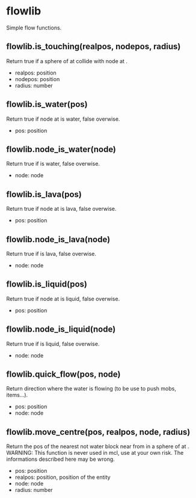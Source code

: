 # flowlib
Simple flow functions.

## flowlib.is_touching(realpos, nodepos, radius)
Return true if a sphere of <radius> at <realpos> collide with node at <nodepos>.
* realpos: position
* nodepos: position
* radius: number

## flowlib.is_water(pos)
Return true if node at <pos> is water, false overwise.
* pos: position

## flowlib.node_is_water(node)
Return true if <node> is water, false overwise.
* node: node

## flowlib.is_lava(pos)
Return true if node at <pos> is lava, false overwise.
* pos: position

## flowlib.node_is_lava(node)
Return true if <node> is lava, false overwise.
* node: node

## flowlib.is_liquid(pos)
Return true if node at <pos> is liquid, false overwise.
* pos: position

## flowlib.node_is_liquid(node)
Return true if <node> is liquid, false overwise.
* node: node

## flowlib.quick_flow(pos, node)
Return direction where the water is flowing (to be use to push mobs, items...).
* pos: position
* node: node

## flowlib.move_centre(pos, realpos, node, radius)
Return the pos of the nearest not water block near from <pos> in a sphere of <radius> at <realpos>.
WARNING: This function is never used in mcl, use at your own risk. The informations described here may be wrong.
* pos: position
* realpos: position, position of the entity
* node: node
* radius: number